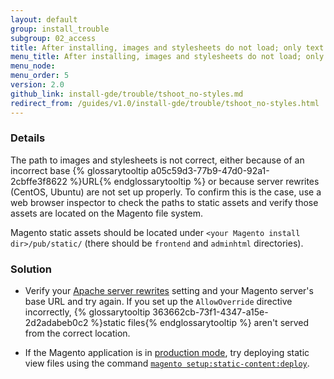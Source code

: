 ```yaml
---
layout: default
group: install_trouble
subgroup: 02_access
title: After installing, images and stylesheets do not load; only text displays, no graphics
menu_title: After installing, images and stylesheets do not load; only text displays, no graphics
menu_node:
menu_order: 5
version: 2.0
github_link: install-gde/trouble/tshoot_no-styles.md
redirect_from: /guides/v1.0/install-gde/trouble/tshoot_no-styles.html
---
```


### Details

The path to images and stylesheets is not correct, either because of an incorrect base {% glossarytooltip a05c59d3-77b9-47d0-92a1-2cbffe3f8622 %}URL{% endglossarytooltip %} or because server rewrites (CentOS, Ubuntu) are not set up properly. To confirm this is the case, use a web browser inspector to check the paths to static assets and verify those assets are located on the Magento file system.

Magento static assets should be located under `<your Magento install dir>/pub/static/` (there should be `frontend` and `adminhtml` directories).

### Solution

*	Verify your <a href="{{page.baseurl}}install-gde/prereq/apache.html#apache-help-rewrite">Apache server rewrites</a> setting and your Magento server's base URL and try again. If you set up the `AllowOverride` directive incorrectly, {% glossarytooltip 363662cb-73f1-4347-a15e-2d2adabeb0c2 %}static files{% endglossarytooltip %} aren't served from the correct location.

*	If the Magento application is in <a href="{{page.baseurl}}config-guide/bootstrap/magento-modes.html#mode-production">production mode</a>, try deploying static view files using the command <a href="{{page.baseurl}}config-guide/cli/config-cli-subcommands-static-view.html">`magento setup:static-content:deploy`</a>.
